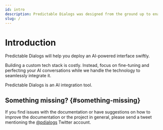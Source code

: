 ```yaml
---
id: intro
description: Predictable Dialogs was designed from the ground up to enable the easy design and embedding of AI agents into websites.
slug: /
---
```


# Introduction

Predictable Dialogs will help you deploy an AI-powered interface swiftly.

Building a custom tech stack is costly. Instead, focus on fine-tuning and perfecting your AI conversations while we handle the technology to seamlessly integrate it.

Predictable Dialogs is an AI integration tool.


## Something missing? {#something-missing}
If you find issues with the documentation or have suggestions on how to improve the documentation or the project in general, please send a tweet mentioning the [@pdialogs](https://x.com/pdialogs) Twitter account.